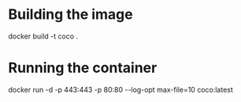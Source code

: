 # Building the image

docker build -t coco .

# Running the container

docker run -d -p 443:443 -p 80:80 --log-opt max-file=10 coco:latest
